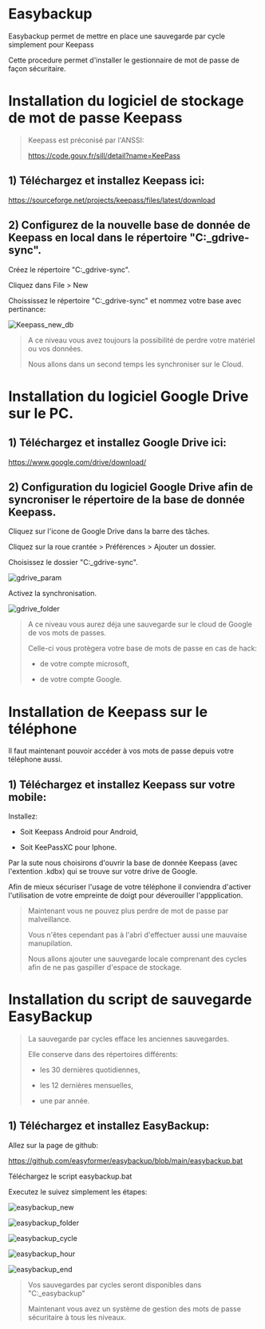 # Easybackup

Easybackup permet de mettre en place une sauvegarde par cycle simplement pour Keepass

Cette procedure permet d'installer le gestionnaire de mot de passe de façon sécuritaire.


# Installation du logiciel de stockage de mot de passe Keepass

> Keepass est préconisé par l'ANSSI:
>
> https://code.gouv.fr/sill/detail?name=KeePass

	
## 1) Téléchargez et installez Keepass ici:

https://sourceforge.net/projects/keepass/files/latest/download

	
## 2) Configurez de la nouvelle base de donnée de Keepass en local dans le répertoire "C:\_gdrive-sync\".

Créez le répertoire "C:\_gdrive-sync\".

Cliquez dans File > New 

Choississez le répertoire "C:\_gdrive-sync\" et nommez votre base avec pertinance:

![Keepass_new_db](assets/Keepass_new_db.png "Keepass_new_db")


> A ce niveau vous avez toujours la possibilité de perdre votre matériel ou vos données.
>
> Nous allons dans un second temps les synchroniser sur le Cloud.


# Installation du logiciel Google Drive sur le PC.


## 1) Téléchargez et installez Google Drive ici:

https://www.google.com/drive/download/


## 2) Configuration du logiciel Google Drive afin de syncroniser le répertoire de la base de donnée Keepass.

Cliquez sur l'icone de Google Drive dans la barre des tâches.

Cliquez sur la roue crantée > Préférences > Ajouter un dossier.

Choisissez le dossier "C:\_gdrive-sync\".

![gdrive_param](assets/gdrive_param.png "gdrive_param")

Activez la synchronisation.

![gdrive_folder](assets/gdrive_folder.png "gdrive_folder")


> A ce niveau vous aurez déja une sauvegarde sur le cloud de Google de vos mots de passes.
>
> Celle-ci vous protègera votre base de mots de passe en cas de hack:
>
> - de votre compte microsoft,
>
> - de votre compte Google.


# Installation de Keepass sur le téléphone

Il faut maintenant pouvoir accéder à vos mots de passe depuis votre téléphone aussi.

 
## 1) Téléchargez et installez Keepass sur votre mobile:

Installez:

 - Soit Keepass Android pour Android,
 
 - Soit KeePassXC pour Iphone.


Par la sute nous choisirons d'ouvrir la base de donnée Keepass (avec l'extention .kdbx) qui se trouve sur votre drive de Google.

Afin de mieux sécuriser l'usage de votre téléphone il conviendra d'activer l'utilisation de votre empreinte de doigt pour déverouiller l'appplication.


> Maintenant vous ne pouvez plus perdre de mot de passe par malveillance.
>
> Vous n'êtes cependant pas à l'abri d'effectuer aussi une mauvaise manupilation.
>
> Nous allons ajouter une sauvegarde locale comprenant des cycles afin de ne pas gaspiller d'espace de stockage.


# Installation du script de sauvegarde EasyBackup

> La sauvegarde par cycles efface les anciennes sauvegardes.
>
> Elle conserve dans des répertoires différents:
>
> - les 30 dernières quotidiennes,
>
> - les 12 dernières mensuelles,
>
> - une par année.

 
## 1) Téléchargez et installez EasyBackup:

Allez sur la page de github:

https://github.com/easyformer/easybackup/blob/main/easybackup.bat

Téléchargez le script easybackup.bat

Executez le suivez simplement les étapes:

![easybackup_new](assets/easybackup_new.png "easybackup_new")

![easybackup_folder](assets/easybackup_folder.png "easybackup_folder")

![easybackup_cycle](assets/easybackup_cycle.png "easybackup_cycle")

![easybackup_hour](assets/easybackup_hour.png "easybackup_hour")

![easybackup_end](assets/easybackup_end.png "easybackup_end")


>
> Vos sauvegardes par cycles seront disponibles dans "C:\_easybackup"
>
> Maintenant vous avez un système de gestion des mots de passe sécuritaire à tous les niveaux.
>

